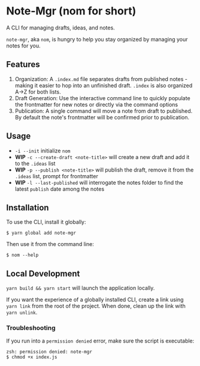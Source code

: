 # Note-Mgr (nom for short)

A CLI for managing drafts, ideas, and notes.

`note-mgr`, aka `nom`, is hungry to help you stay organized by managing your notes for you.

## Features

1. Organization: A `.index.md` file separates drafts from published notes - making it easier to hop into an unfinished draft. `.index` is also organized A->Z for both lists.
1. Draft Generation: Use the interactive command line to quickly populate the frontmatter for new notes or directly via the command options
1. Publication: A single command will move a note from draft to published. By default the note's frontmatter will be confirmed prior to publication.

## Usage

-   `-i --init` initialize `nom`
-   **WIP** `-c --create-draft <note-title>` will create a new draft and add it to the `.ideas` list
-   **WIP** `-p --publish <note-title>` will publish the draft, remove it from the `.ideas` list, prompt for frontmatter
-   **WIP** `-l --last-published` will interrogate the notes folder to find the latest `publish` date among the notes

## Installation

To use the CLI, install it globally:

```shell
$ yarn global add note-mgr
```

Then use it from the command line:

```shell
$ nom --help
```

## Local Development

`yarn build && yarn start` will launch the application locally.

If you want the experience of a globally installed CLI, create a link using `yarn link` from the root of the project. When done, clean up the link with `yarn unlink`.

### Troubleshooting

If you run into a `permission denied` error, make sure the script is executable:

```shell
zsh: permission denied: note-mgr
$ chmod +x index.js
```
